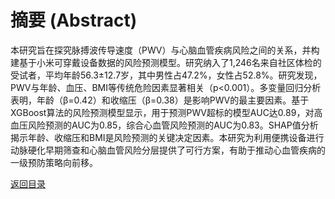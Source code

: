 # 摘要 (Abstract)

本研究旨在探究脉搏波传导速度（PWV）与心脑血管疾病风险之间的关系，并构建基于小米可穿戴设备数据的风险预测模型。研究纳入了1,246名来自社区体检的受试者，平均年龄56.3±12.7岁，其中男性占47.2%，女性占52.8%。研究发现，PWV与年龄、血压、BMI等传统危险因素显著相关（p<0.001）。多变量回归分析表明，年龄（β=0.42）和收缩压（β=0.38）是影响PWV的最主要因素。基于XGBoost算法的风险预测模型显示，用于预测PWV超标的模型AUC达0.89，对高血压风险预测的AUC为0.85，综合心血管风险预测的AUC为0.83。SHAP值分析揭示年龄、收缩压和BMI是风险预测的关键决定因素。本研究为利用便携设备进行动脉硬化早期筛查和心脑血管风险分层提供了可行方案，有助于推动心血管疾病的一级预防策略向前移。

[返回目录](00_index.md) 